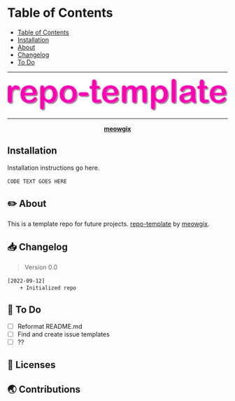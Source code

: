 <p align="center>
  <img src="https://" width="100%" height="300">
</p>

# Table of Contents

- [Table of Contents](#table-of-contents)
- [Installation](#installation)
- [About](#about)
- [Changelog](#changelog)
- [To Do](#todo)

********************

![repo-template-logo](/images/repo-template.svg)

********************

<p align="center"><b><a href="https://meowgix.com/">meowgix</a></b></p>

## Installation

Installation instructions go here.

```
CODE TEXT GOES HERE
```

## ✏️ About

This is a template repo for future projects. [repo-template](https://github.com/meowgix/repo-template) by [meowgix](https://github.com/meowgix).

## 📥 Changelog

> Version 0.0

```
[2022-09-12]
    + Initialized repo 
```

## 📌 To Do

- [ ] Reformat README.md 
- [ ] Find and create issue templates
- [ ] ??

## 🗽 Licenses


## 🌏 Contributions


